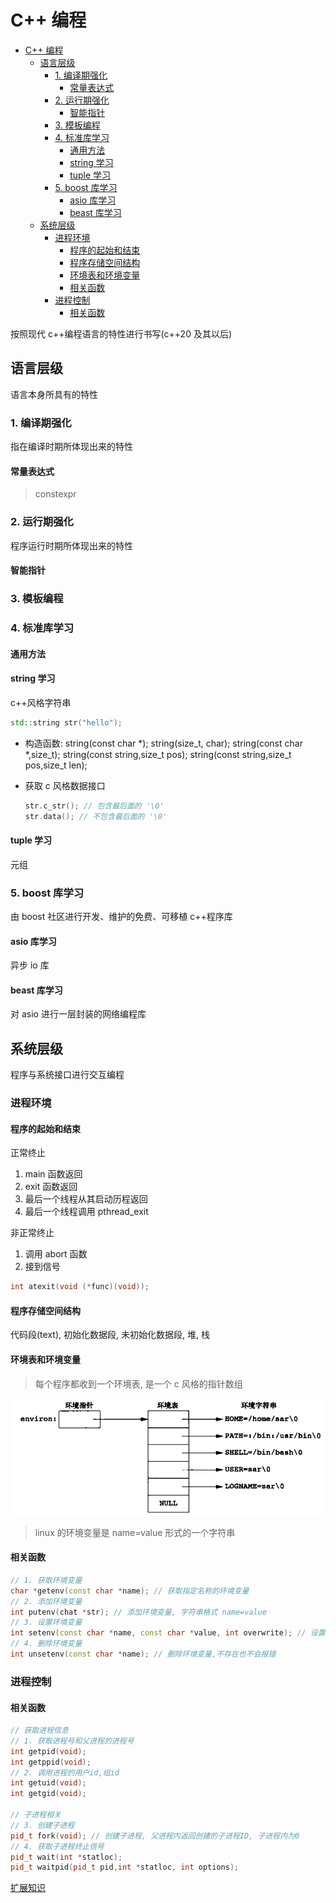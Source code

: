# C++ 编程

- [C++ 编程](#c-编程)
  - [语言层级](#语言层级)
    - [1. 编译期强化](#1-编译期强化)
      - [常量表达式](#常量表达式)
    - [2. 运行期强化](#2-运行期强化)
      - [智能指针](#智能指针)
    - [3. 模板编程](#3-模板编程)
    - [4. 标准库学习](#4-标准库学习)
      - [通用方法](#通用方法)
      - [string 学习](#string-学习)
      - [tuple 学习](#tuple-学习)
    - [5. boost 库学习](#5-boost-库学习)
      - [asio 库学习](#asio-库学习)
      - [beast 库学习](#beast-库学习)
  - [系统层级](#系统层级)
    - [进程环境](#进程环境)
      - [程序的起始和结束](#程序的起始和结束)
      - [程序存储空间结构](#程序存储空间结构)
      - [环境表和环境变量](#环境表和环境变量)
      - [相关函数](#相关函数)
    - [进程控制](#进程控制)
      - [相关函数](#相关函数-1)

按照现代 c++编程语言的特性进行书写(c++20 及其以后)

## 语言层级

语言本身所具有的特性

### 1. 编译期强化

指在编译时期所体现出来的特性

#### 常量表达式

> constexpr

### 2. 运行期强化

程序运行时期所体现出来的特性

#### 智能指针

### 3. 模板编程

### 4. 标准库学习

#### 通用方法

#### string 学习

c++风格字符串

```c++
std::string str("hello");
```

- 构造函数:
  string(const char \*);
  string(size_t, char);
  string(const char \*,size_t);
  string(const string,size_t pos);
  string(const string,size_t pos,size_t len);
- 获取 c 风格数据接口

  ```c++
  str.c_str(); // 包含最后面的 '\0'
  str.data(); // 不包含最后面的 '\0'
  ```

#### tuple 学习

元组

### 5. boost 库学习

由 boost 社区进行开发、维护的免费、可移植 c++程序库

#### asio 库学习

异步 io 库

#### beast 库学习

对 asio 进行一层封装的网络编程库

## 系统层级

程序与系统接口进行交互编程

### 进程环境

#### 程序的起始和结束

正常终止

1. main 函数返回
2. exit 函数返回
3. 最后一个线程从其启动历程返回
4. 最后一个线程调用 pthread_exit

非正常终止

1. 调用 abort 函数
2. 接到信号

```cpp
int atexit(void (*func)(void));
```

#### 程序存储空间结构

代码段(text), 初始化数据段, 未初始化数据段, 堆, 栈

#### 环境表和环境变量

> 每个程序都收到一个环境表, 是一个 c 风格的指针数组

![环境表](../img/environ.png)

> linux 的环境变量是 name=value 形式的一个字符串

#### 相关函数

```cpp
// 1. 获取环境变量
char *getenv(const char *name); // 获取指定名称的环境变量
// 2. 添加环境变量
int putenv(chat *str); // 添加环境变量, 字符串格式 name=value
// 3. 设置环境变量
int setenv(const char *name, const char *value, int overwrite); // 设置环境变量, overwrite=1 覆盖, 0 不覆盖
// 4. 删除环境变量
int unsetenv(const char *name); // 删除环境变量,不存在也不会报错
```

### 进程控制

#### 相关函数

```cpp
// 获取进程信息
// 1. 获取进程号和父进程的进程号
int getpid(void);
int getppid(void);
// 2. 调用进程的用户id,组id
int getuid(void);
int getgid(void);

// 子进程相关
// 3. 创建子进程
pid_t fork(void); // 创建子进程, 父进程内返回创建的子进程ID, 子进程内为0
// 4. 获取子进程终止信号
pid_t wait(int *statloc);
pid_t waitpid(pid_t pid,int *statloc, int options);
```

[扩展知识](entension.md)
